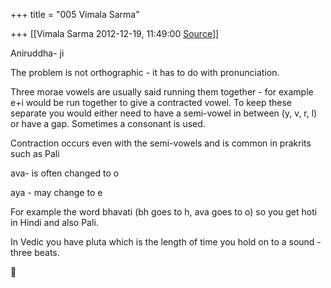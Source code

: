 +++
title = "005 Vimala Sarma"

+++
[[Vimala Sarma	2012-12-19, 11:49:00 [Source](https://groups.google.com/g/samskrita/c/wsNsz8rCdoc)]]



Aniruddha- ji

The problem is not orthographic - it has to do with pronunciation.

Three morae vowels are usually said running them together - for example e+i would be run together to give a contracted vowel. To keep these separate you would either need to have a semi-vowel in between (y, v, r, l) or have a gap. Sometimes a consonant is used.

Contraction occurs even with the semi-vowels and is common in prakrits such as Pali

ava- is often changed to o

aya - may change to e

For example the word bhavati (bh goes to h, ava goes to o) so you get hoti in Hindi and also Pali.



In Vedic you have pluta which is the length of time you hold on to a sound - three beats.



